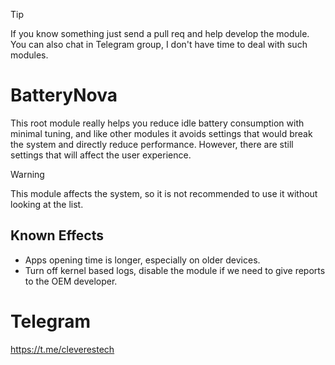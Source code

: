 > [!TIP]
> If you know something just send a pull req and help develop the module. You can also chat in Telegram group, I don't have time to deal with such modules.

# BatteryNova
This root module really helps you reduce idle battery consumption with minimal tuning, and like other modules it avoids settings that would break the system and directly reduce performance. However, there are still settings that will affect the user experience.

> [!WARNING]
> This module affects the system, so it is not recommended to use it without looking at the list.
>

## Known Effects
+ Apps opening time is longer, especially on older devices.
+ Turn off kernel based logs, disable the module if we need to give reports to the OEM developer.

# Telegram 
https://t.me/cleverestech

